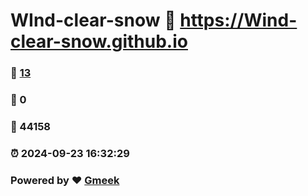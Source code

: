 # WInd-clear-snow :link: https://Wind-clear-snow.github.io 
### :page_facing_up: [13](https://Wind-clear-snow.github.io/tag.html) 
### :speech_balloon: 0 
### :hibiscus: 44158 
### :alarm_clock: 2024-09-23 16:32:29 
### Powered by :heart: [Gmeek](https://github.com/Meekdai/Gmeek)
